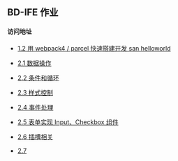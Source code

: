 ﻿## BD-IFE 作业

#### 访问地址

- [1.2 用 webpack4 / parcel 快速搭建开发 san helloworld](https://singingxy.github.io/BD-IFE/MVVM%E5%AD%A6%E9%99%A2/task1.2/)

- [2.1 数据操作](https://singingxy.github.io/BD-IFE/MVVM%E5%AD%A6%E9%99%A2/task2.1/)

- [2.2 条件和循环](https://singingxy.github.io/BD-IFE/MVVM%E5%AD%A6%E9%99%A2/task2.2/)

- [2.3 样式控制](https://singingxy.github.io/BD-IFE/MVVM%E5%AD%A6%E9%99%A2/task2.3/dist/)

- [2.4 事件处理](https://singingxy.github.io/BD-IFE/MVVM%E5%AD%A6%E9%99%A2/task2.4/dist/)

- [2.5 表单实现 Input、Checkbox 组件](https://singingxy.github.io/BD-IFE/MVVM%E5%AD%A6%E9%99%A2/task2.5/dist/)

- [2.6 插槽相关](https://singingxy.github.io/BD-IFE/MVVM%E5%AD%A6%E9%99%A2/task2.6/dist/)

- [2.7]()

